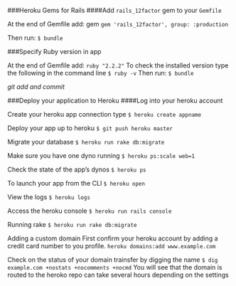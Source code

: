 ###Heroku Gems for Rails
####Add
```rails_12factor``` gem to your ```Gemfile```

At the end of Gemfile add:
gem ```gem 'rails_12factor', group: :production```

Then run:
```$ bundle```

###Specify Ruby version in app

At the end of Gemfile add:
```ruby "2.2.2"```
To check the installed version type the following in the command line ```$ ruby -v```
Then run:
```$ bundle```

_git add and commit_

###Deploy your application to Heroku
####Log into your heroku account

Create your heroku app connection
type
```$ heroku create appname```

Deploy your app up to heroku
 ```$ git push heroku master```

 Migrate your database
 ```$ heroku run rake db:migrate```

 Make sure you have one dyno running
 ```$ heroku ps:scale web=1```

Check the state of the app’s dynos
```$ heroku ps```

To launch your app from the CLI
```$ heroku open```

View the logs
```$ heroku logs```

Access the heroku console
```$ heroku run rails console```

Running rake
```$ heroku run rake db:migrate```

Adding a custom domain
First confirm your heroku account by adding a credit card number to you profile.
```heroku domains:add www.example.com```

Check on the status of your domain trainsfer by digging the name
```$ dig example.com +nostats +nocomments +nocmd```
You will see that the domain is routed to the heroko repo can take several hours depending on the settings
